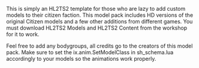 This is simply an HL2TS2 template for those who are lazy to add custom models to their citizen faction. This model pack includes HD versions of the original Citizen models and a few other additions from different games. You must download HL2TS2 Models and HL2TS2 Content from the workshop for it to work. 

Feel free to add any bodygroups, all credits go to the creators of this model pack. Make sure to set the ix.anim.SetModelClass in sh_schema.lua accordingly to your models so the animations work properly.
